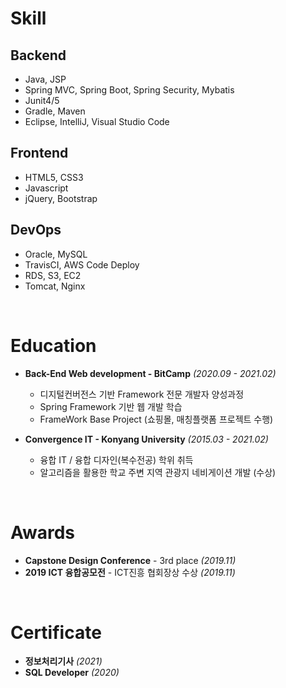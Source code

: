 
# Skill

## Backend

* Java, JSP
* Spring MVC, Spring Boot, Spring Security, Mybatis
* Junit4/5
* Gradle, Maven
* Eclipse, IntelliJ, Visual Studio Code

## Frontend

* HTML5, CSS3
* Javascript
* jQuery, Bootstrap

## DevOps

* Oracle, MySQL
* TravisCI, AWS Code Deploy
* RDS, S3, EC2
* Tomcat, Nginx

<br/>

# Education

- **Back-End Web development - BitCamp** *(2020.09 - 2021.02)*
    * 디지털컨버전스 기반 Framework 전문 개발자 양성과정
    * Spring Framework 기반 웹 개발 학습
    * FrameWork Base Project (쇼핑몰, 매칭플랫폼 프로젝트 수행)

- **Convergence IT - Konyang University** *(2015.03 - 2021.02)*
    * 융합 IT / 융합 디자인(복수전공) 학위 취득
    * 알고리즘을 활용한 학교 주변 지역 관광지 네비게이션 개발 (수상)

<br/>

# Awards

* **Capstone Design Conference** - 3rd place *(2019.11)*
* **2019 ICT 융합공모전** - ICT진흥 협회장상 수상 *(2019.11)*

<br/>

# Certificate

* **정보처리기사** *(2021)*
* **SQL Developer** *(2020)*